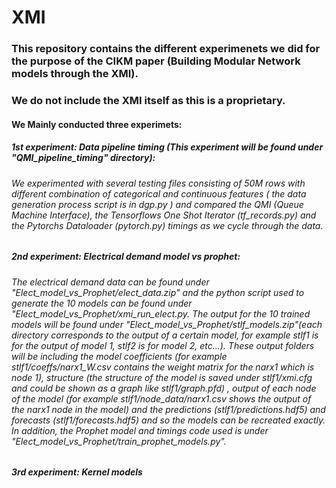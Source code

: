 # XMI

### This repository contains the different experimenets we did for the purpose of the CIKM paper (Building Modular Network models through the XMI). 
### We do not include the XMI itself as this is a proprietary.

#### We Mainly conducted three experimets:
##### 1st experiment: Data pipeline timing (This experiment will be found under "QMI_pipeline_timing" directory):
###### We experimented with several testing files consisting of 50M rows with different combination of categorical and continuous features ( the data generation process script is in  dgp.py ) and compared the QMI (Queue Machine Interface), the Tensorflows One Shot Iterator (tf_records.py) and the Pytorchs Dataloader (pytorch.py) timings as we cycle through the data.

##### 2nd experiment: Electrical demand model vs prophet:
###### The electrical demand data can be found under "Elect_model_vs_Prophet/elect_data.zip" and the python script used to generate the 10 models can be found under "Elect_model_vs_Prophet/xmi_run_elect.py. The output for the 10 trained models will be found under "Elect_model_vs_Prophet/stlf_models.zip"(each directory corresponds to the output of a certain model, for example stlf1 is for the output of model 1, stlf2 is for model 2, etc...). These output folders will be including the model coefficients (for example stlf1/coeffs/narx1_W.csv contains the weight matrix for the narx1 which is node 1), structure (the structure of the model is saved under stlf1/xmi.cfg and could be shown as a graph like stlf1/graph.pfd) , output of each node of the model (for example stlf1/node_data/narx1.csv shows the output of the narx1 node in the model) and the predictions (stlf1/predictions.hdf5) and forecasts (stlf1/forecasts.hdf5)  and so the models can be recreated exactly. In addition, the Prophet model and timings code used is under "Elect_model_vs_Prophet/train_prophet_models.py".  

##### 3rd experiment: Kernel models
